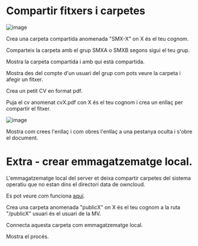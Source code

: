 # Compartir fitxers i carpetes

![image](https://github.com/XaSaFa/MP08-23-24/assets/110727546/16418633-056c-43b5-9b0c-548d303212b9)

Crea una carpeta compartida anomenada "SMX-X" on X és el teu cognom.

Comparteix la carpeta amb el grup SMXA o SMXB segons sigui el teu grup.

Mostra la carpeta compartida i amb qui està compartida.

Mostra des del compte d'un usuari del grup com pots veure la carpeta i afegir un fitxer.

Crea un petit CV en format pdf.

Puja el cv anomenat cvX.pdf con X és el teu cognom i crea un enllaç per compartir el fitxer.

![image](https://github.com/XaSaFa/MP08-23-24/assets/110727546/6052c056-d340-412c-af8e-48eb13986771)

Mostra com crees l'enllaç i com obres l'enllaç a una pestanya oculta i s'obre el document.

# Extra - crear emmagatzematge local.

L'emmagatzematge local del server et deixa compartir carpetes del sistema operatiu que no estan dins el directori data de owncloud.

Es pot veure com funciona [aquí](https://doc.owncloud.com/server/next/admin_manual/configuration/files/external_storage/local.html).

Crea una carpeta anomenada "publicX" on X és el teu cognom a la ruta "/publicX" usuari és el usuari de la MV.

Connecta aquesta carpeta com emmagatzematge local.

Mostra el procés.
